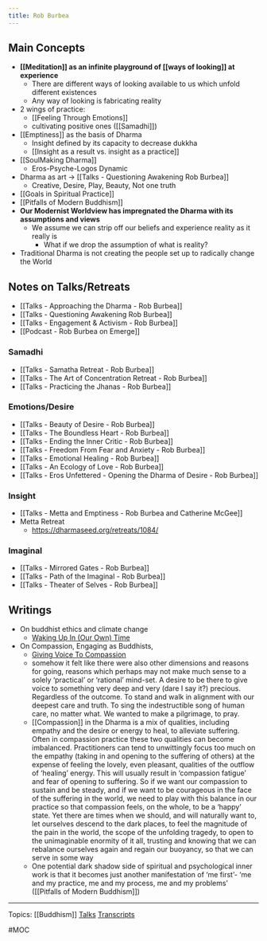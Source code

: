 ```yaml
---
title: Rob Burbea
---
```

## Main Concepts
- **[[Meditation]] as an infinite playground of [[ways of looking]] at experience**
	- There are different ways of looking available to us which unfold different existences
	- Any way of looking is fabricating reality
- 2 wings of practice:
	- [[Feeling Through Emotions]]
	- cultivating positive ones ([[Samadhi]])
- [[Emptiness]] as the basis of Dharma
	- Insight defined by its capacity to decrease dukkha
	- [[Insight as a result vs. insight as a practice]] 
- [[SoulMaking Dharma]]
	- Eros-Psyche-Logos Dynamic
- Dharma as art → [[Talks - Questioning Awakening Rob Burbea]]
	- Creative, Desire, Play, Beauty, Not one truth
- [[Goals in Spiritual Practice]]
- [[Pitfalls of Modern Buddhism]]
- **Our Modernist Worldview has impregnated the Dharma with its assumptions and views**
	- We assume we can strip off our beliefs and experience reality as it really is
		- What if we drop the assumption of what is reality?
- Traditional Dharma is not creating the people set up to radically change the World 

## Notes on Talks/Retreats
- [[Talks - Approaching the Dharma - Rob Burbea]]
- [[Talks - Questioning Awakening Rob Burbea]]
- [[Talks - Engagement & Activism - Rob Burbea]]
- [[Podcast - Rob Burbea on Emerge]]

### Samadhi
- [[Talks - Samatha Retreat - Rob Burbea]]
- [[Talks - The Art of Concentration Retreat - Rob Burbea]]
- [[Talks - Practicing the Jhanas - Rob Burbea]]

### Emotions/Desire
- [[Talks - Beauty of Desire - Rob Burbea]]
- [[Talks - The Boundless Heart - Rob Burbea]]
- [[Talks - Ending the Inner Critic - Rob Burbea]]
- [[Talks - Freedom From Fear and Anxiety - Rob Burbea]]
- [[Talks - Emotional Healing - Rob Burbea]]
- [[Talks - An Ecology of Love - Rob Burbea]]
- [[Talks - Eros Unfettered - Opening the Dharma of Desire - Rob Burbea]]

### Insight
- [[Talks - Metta and Emptiness - Rob Burbea and Catherine McGee]]
- Metta Retreat
	- https://dharmaseed.org/retreats/1084/

### Imaginal
- [[Talks - Mirrored Gates - Rob Burbea]]
- [[Talks - Path of the Imaginal - Rob Burbea]]
- [[Talks - Theater of Selves - Rob Burbea]]

## Writings
- On buddhist ethics and climate change
	- [Waking Up In (Our Own) Time](https://gaiahouse.co.uk/wp-content/uploads/newsletter-spring-2012.pdf)
- On Compassion, Engaging as Buddhists, 
	- [Giving Voice To Compassion](https://gaiahouse.co.uk/wp-content/uploads/newsletter-spring-2010.pdf)
	-  somehow it felt like there were also other dimensions and reasons for going, reasons which perhaps may not make much sense to a solely ‘practical’ or ‘rational’ mind-set. A desire to be there to give voice to something very deep and very (dare I say it?) precious. Regardless of the outcome. To stand and walk in alignment with our deepest care and truth. To sing the indestructible song of human care, no matter what. We wanted to make a pilgrimage, to pray.
	-  [[Compassion]] in the Dharma is a mix of qualities, including empathy and the desire or energy to heal, to alleviate suffering. Often in compassion practice these two qualities can become imbalanced.  Practitioners can tend to unwittingly focus too much on the empathy (taking in and opening to the suffering of others) at the expense of  feeling the lovely, even pleasant, qualities of the outflow of ‘healing’ energy. This will usually result in ‘compassion fatigue’ and fear of opening to suffering. So if we want our compassion to sustain and be steady, and if we want to be courageous in the face of the suffering in the world, we need to play with this balance in our practice so that compassion feels, on the whole, to be a ‘happy’ state. Yet there are times when we should, and will naturally want to, let ourselves descend to the dark places, to feel the magnitude of the pain in the world, the scope of the unfolding tragedy, to open to the unimaginable enormity of it all, trusting and knowing that we can rebalance ourselves again and regain our buoyancy, so that we can serve in some way
	-  One potential dark shadow side of spiritual and psychological inner work is that it becomes just another manifestation of ‘me first’- ‘me and my practice, me and my process, me and my problems’ ([[Pitfalls of Modern Buddhism]])


-------------------

Topics: [[Buddhism]]
[Talks](https://dharmaseed.org/teacher/210/)
[Transcripts](https://airtable.com/shr9OS6jqmWvWTG5g/tblHlCKWIIhZzEFMk/viw3k0IfSo0Dve9ZJ)

#MOC 
